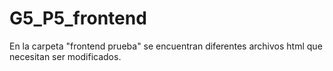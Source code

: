 # G5_P5_frontend

En la carpeta "frontend prueba" se encuentran diferentes archivos html que necesitan ser modificados.